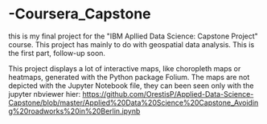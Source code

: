 # -Coursera_Capstone

this is my final project for the "IBM Apllied Data Science: Capstone Project" course.
This project has mainly to do with geospatial data analysis.
This is the first part, follow-up soon.

This project displays a lot of interactive maps, like choropleth maps or heatmaps, generated with the Python package Folium.
The maps are not depicted with the Jupyter Notebook file, they can been seen only with the jupyter nbviewer hier:
https://github.com/OrestisP/Applied-Data-Science-Capstone/blob/master/Applied%20Data%20Science%20Capstone_Avoiding%20roadworks%20in%20Berlin.ipynb
